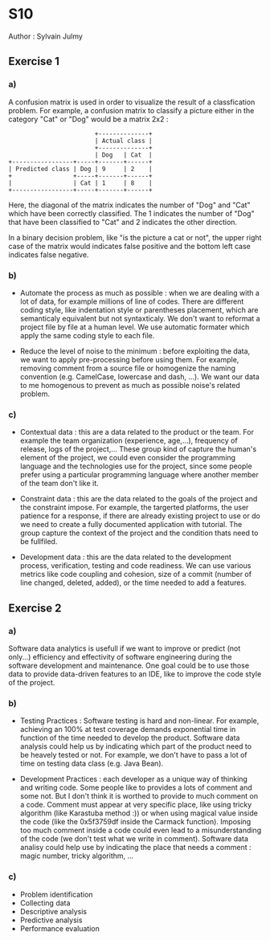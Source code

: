 # S10

Author : Sylvain Julmy

## Exercise 1

### a)

A confusion matrix is used in order to visualize the result of a classfication problem. For example, a confusion matrix to classify a picture either in the category "Cat" or "Dog" would be a matrix 2x2 :

```
                        +--------------+
                        | Actual class |
                        +--------------+
                        | Dog   | Cat  |
+-----------------+-----+-------+------+
| Predicted class | Dog | 9     | 2    |
+                 +-----+-------+------+
|                 | Cat | 1     | 8    |
+-----------------+-----+-------+------+
```

Here, the diagonal of the matrix indicates the number of "Dog" and "Cat" which have been correctly classified. The 1 indicates the number of "Dog" that have been classified to "Cat" and 2 indicates the other direction.

In a binary decision problem, like "is the picture a cat or not", the upper right case of the matrix would indicates false positive and the bottom left case indicates false negative.

### b)

* Automate the process as much as possible : when we are dealing with a lot of data, for example millions of line of codes. There are different coding style, like indentation style or parentheses placement, which are semanticaly equivalent but not syntaxticaly. We don't want to reformat a project file  by file at a human level. We use automatic formater which apply the same coding style to each file.

* Reduce the level of noise to the minimum : before exploiting the data, we want to apply pre-processing before using them. For example, removing comment from a source file or homogenize the naming convention (e.g. CamelCase, lowercase and dash, ...). We want our data to me homogenous to prevent as much as possible noise's related problem.

### c)

* Contextual data : this are a data related to the product or the team. For example the team organization (experience, age,...), frequency of release, logs of the project,... These group kind of capture the human's element of the project, we could even consider the programming language and the technologies use for the project, since some people prefer using a particular programming language where another member of the team don't like it.

* Constraint data : this are the data related to the goals of the project and the constraint impose. For example, the targerted platforms, the user patience for a response, if there are already existing project to use or do we need to create a fully documented application with tutorial. The group capture the context of the project and the condition thats need to be fullfiled.
  
* Development data : this are the data related to the development process, verification, testing and code readiness. We can use various metrics like code coupling and cohesion, size of a commit (number of line changed, deleted, added), or the time needed to add a features.

## Exercise 2

### a)

Software data analytics is usefull if we want to improve or predict (not only...) efficiency and effectivity of software engineering during the software development and maintenance. One goal could be to use those data to provide data-driven features to an IDE, like to improve the code style of the project.

### b)

* Testing Practices : Software testing is hard and non-linear. For example, achieving an 100% at test coverage demands exponential time in function of the time needed to develop the product. Software data analysis could help us by indicating which part of the product need to be heavely tested or not. For example, we don't have to pass a lot of time on testing data class (e.g. Java Bean).
  
* Development Practices : each developer as a unique way of thinking and writing code. Some people like to provides a lots of comment and some not. But I don't think it is worthed to provide to much comment on a code. Comment must appear at very specific place, like using tricky algorithm (like Karastuba method :)) or when using magical value inside the code (like the 0x5f3759df inside the Carmack function). Imposing too much comment inside a code could even lead to a misunderstanding of the code (we don't test what we write in comment). Software data analisy could help use by indicating the place that needs a comment : magic number, tricky algorithm, ...

### c)

* Problem identification
* Collecting data
* Descriptive analysis
* Predictive analysis
* Performance evaluation